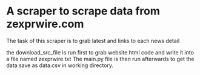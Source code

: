 # A scraper to scrape data from zexprwire.com

The task of this scraper is to grab latest and links to each news detail

the download_src_file is run first to grab website html code and write it into a file named zexprwire.txt 
The main.py file is then run afterwards to get the data save as data.csv in working directory.
